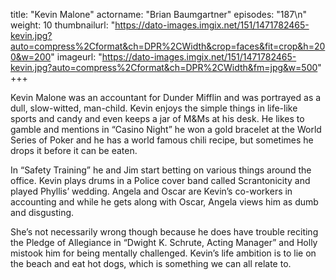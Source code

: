 title: "Kevin Malone"
actorname: "Brian Baumgartner"
episodes: "187\n"
weight: 10
thumbnailurl: "https://dato-images.imgix.net/151/1471782465-kevin.jpg?auto=compress%2Cformat&ch=DPR%2CWidth&crop=faces&fit=crop&h=200&w=200"
imageurl: "https://dato-images.imgix.net/151/1471782465-kevin.jpg?auto=compress%2Cformat&ch=DPR%2CWidth&fm=jpg&w=500"
+++

Kevin Malone was an accountant for Dunder Mifflin and was portrayed as a dull, slow-witted, man-child. Kevin enjoys the simple things in life-like sports and candy and even keeps a jar of M&Ms at his desk. He likes to gamble and mentions in “Casino Night” he won a gold bracelet at the World Series of Poker and he has a world famous chili recipe, but sometimes he drops it before it can be eaten.

In “Safety Training” he and Jim start betting on various things around the office. Kevin plays drums in a Police cover band called Scrantonicity and played Phyllis’ wedding. Angela and Oscar are Kevin’s co-workers in accounting and while he gets along with Oscar, Angela views him as dumb and disgusting.

She’s not necessarily wrong though because he does have trouble reciting the Pledge of Allegiance in “Dwight K. Schrute, Acting Manager” and Holly mistook him for being mentally challenged. Kevin’s life ambition is to lie on the beach and eat hot dogs, which is something we can all relate to.
